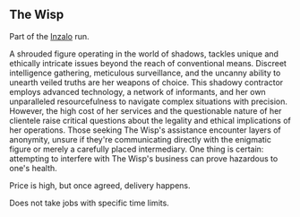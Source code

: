 ## The Wisp

Part of the [Inzalo](InzaloShadowEarth) run.

A shrouded figure operating in the world of shadows, tackles unique
and ethically intricate issues beyond the reach of conventional
means. Discreet intelligence gathering, meticulous surveillance, and
the uncanny ability to unearth veiled truths are her weapons of
choice. This shadowy contractor employs advanced technology, a network
of informants, and her own unparalleled resourcefulness to navigate
complex situations with precision. However, the high cost of her
services and the questionable nature of her clientele raise critical
questions about the legality and ethical implications of her
operations. Those seeking The Wisp's assistance encounter layers of
anonymity, unsure if they're communicating directly with the enigmatic
figure or merely a carefully placed intermediary. One thing is
certain: attempting to interfere with The Wisp's business can prove
hazardous to one's health.

Price is high, but once agreed, delivery happens.

Does not take jobs with specific time limits.
